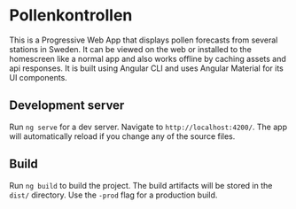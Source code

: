 # Pollenkontrollen

This is a Progressive Web App that displays pollen forecasts from several stations in Sweden. It can be viewed on the web or installed to the homescreen like a normal app and also works offline by caching assets and api responses. It is built using Angular CLI and uses Angular Material for its UI components.

## Development server

Run `ng serve` for a dev server. Navigate to `http://localhost:4200/`. The app will automatically reload if you change any of the source files.

## Build

Run `ng build` to build the project. The build artifacts will be stored in the `dist/` directory. Use the `-prod` flag for a production build.
